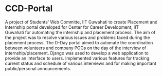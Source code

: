 # CCD-Portal
A project of Students' Web Committe, IIT Guwahati to create Placement and Internship portal developed for Center for Career Development, IIT Guwahati for automating the internship and placement process.
The aim of the project was to resolve various issues and problems faced during the placement process. 
The D-Day portal aimed to automate the coordination between volunteers and company POCs on the
day of the interview of internship/placement.
Django was used to develop a web application to provide an interface to users.
Implemented various features for tracking current status and schedule of various interviews and for
making important public/personal announcements.
